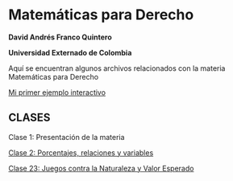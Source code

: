 # Matemáticas para Derecho

**David Andrés Franco Quintero**

**Universidad Externado de Colombia**

Aquí se encuentran algunos archivos relacionados con la materia Matemáticas para Derecho

[Mi primer ejemplo interactivo](Ejemplo1.html)

## CLASES
Clase 1: Presentación de la materia

[Clase 2: Porcentajes, relaciones y variables](Clase2.html)

[Clase 23: Juegos contra la Naturaleza y Valor Esperado](Clase23.html)
